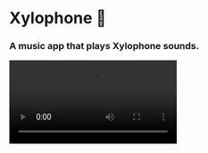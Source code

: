 # Xylophone 🎹

### A music app that plays Xylophone sounds.

![Finished App](https://github.com/vashudev-dhama/images/blob/master/xylophone.mp4?raw=true)
